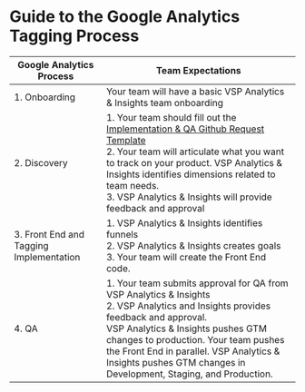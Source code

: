 # Guide to the Google Analytics Tagging Process

| Google Analytics Process | Team Expectations |
| --- | --- |
| 1. Onboarding | Your team will have a basic VSP Analytics & Insights team onboarding |
| 2. Discovery | 1. Your team should fill out the [Implementation & QA Github Request Template](https://github.com/department-of-veterans-affairs/va.gov-team/issues/new?assignees=joanneesteban%2C+jonwehausen%2C+nedierecel&labels=analytics-insights%2C+analytics-request&template=analytics-implementation-and-qa-request-template.md&title=Analytics+Implementation+or+QA+Support+for+%5BProduct%5D) <br> 2. Your team will articulate what you want to track on your product. VSP Analytics & Insights identifies dimensions related to team needs. <br> 3. VSP Analytics & Insights will provide feedback and approval |
| 3. Front End and Tagging Implementation | 1. VSP Analytics & Insights identifies funnels <br> 2. VSP Analytics & Insights creates goals <br> 3. Your team will create the Front End code. |
| 4. QA | 1. Your team submits approval for QA from VSP Analytics & Insights <br> 2. VSP Analytics and Insights provides feedback and approval. <br> VSP Analytics & Insights pushes GTM changes to production. Your team pushes the Front End in parallel. VSP Analytics & Insights pushes GTM changes in Development, Staging, and Production.  |
